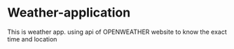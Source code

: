 # Weather-application

 This is weather app. using api of OPENWEATHER website to know the exact time and location
